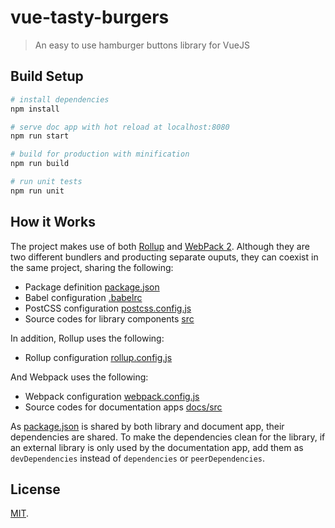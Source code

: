 # vue-tasty-burgers

> An easy to use hamburger buttons library for VueJS

## Build Setup

``` bash
# install dependencies
npm install

# serve doc app with hot reload at localhost:8080
npm run start

# build for production with minification
npm run build

# run unit tests
npm run unit
```

## How it Works

The project makes use of both [Rollup](https://rollupjs.org/) and [WebPack 2](https://webpack.github.io/). Although they are two different bundlers and producting separate ouputs, they can coexist in the same project, sharing the following:

- Package definition [package.json](package.json)
- Babel configuration [.babelrc](.babelrc)
- PostCSS configuration [postcss.config.js](postcss.config.js)
- Source codes for library components [src](src)

In addition, Rollup uses the following:

- Rollup configuration [rollup.config.js](rollup.config.js)

And Webpack uses the following:

- Webpack configuration [webpack.config.js](webpack.config.js)
- Source codes for documentation apps [docs/src](docs/src)

As [package.json](package.json) is shared by both library and document app, their dependencies are shared. To make the dependencies clean for the library, if an external library is only used by the documentation app, add them as `devDependencies` instead of `dependencies` or `peerDependencies`.

## License

[MIT](LICENSE).
